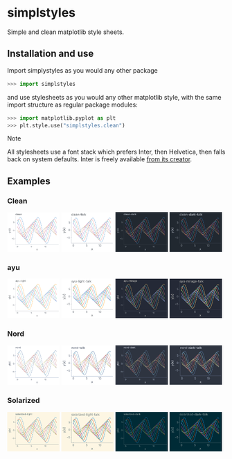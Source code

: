 # simplstyles

Simple and clean matplotlib style sheets.

## Installation and use

Import simplystyles as you would any other package

```py
>>> import simplstyles
```

and use stylesheets as you would any other matplotlib style, with the same import structure as regular package modules:

```py
>>> import matplotlib.pyplot as plt
>>> plt.style.use("simplstyles.clean")
```

> [!NOTE]
> All stylesheets use a font stack which prefers Inter, then Helvetica, then falls back on system defaults. Inter is freely available [from its creator](https://rsms.me/inter/).

## Examples

### Clean

<p float="left">
  <img src="./examples/clean.png" width="24%" alt="clean" />
  <img src="./examples/clean-talk.png" width="24%" alt="clean talk" /> 
  <img src="./examples/clean-dark.png" width="24%" alt="clean dark" />
  <img src="./examples/clean-dark-talk.png" width="24%" alt="clean dark talk" />
</p>

### ayu

<p float="left">
  <img src="./examples/ayu-light.png" width="24%" alt="clean" />
  <img src="./examples/ayu-light-talk.png" width="24%" alt="clean talk" /> 
  <img src="./examples/ayu-mirage.png" width="24%" alt="clean dark" />
  <img src="./examples/ayu-mirage-talk.png" width="24%" alt="clean dark talk" />
</p>

### Nord

<p float="left">
  <img src="./examples/nord.png" width="24%" alt="clean" />
  <img src="./examples/nord-talk.png" width="24%" alt="clean talk" /> 
  <img src="./examples/nord-dark.png" width="24%" alt="clean dark" />
  <img src="./examples/nord-dark-talk.png" width="24%" alt="clean dark talk" />
</p>

### Solarized

<p float="left">
  <img src="./examples/solarized-light.png" width="24%" alt="clean" />
  <img src="./examples/solarized-light-talk.png" width="24%" alt="clean talk" /> 
  <img src="./examples/solarized-dark.png" width="24%" alt="clean dark" />
  <img src="./examples/solarized-dark-talk.png" width="24%" alt="clean dark talk" />
</p>

